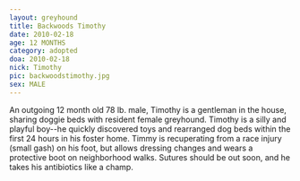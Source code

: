 ```yaml
---
layout: greyhound
title: Backwoods Timothy
date: 2010-02-18
age: 12 MONTHS
category: adopted
doa: 2010-02-18
nick: Timothy
pic: backwoodstimothy.jpg
sex: MALE
---
```


An outgoing 12 month old 78 lb. male, Timothy is a gentleman in the house, sharing doggie beds with
resident female greyhound.  Timothy is a silly and playful boy--he quickly discovered toys and rearranged dog beds
within the first 24 hours in his foster home.  Timmy is recuperating from a race injury (small gash) on his foot, but
allows dressing changes and wears a protective boot on neighborhood walks.  Sutures should be out soon, and he takes his
antibiotics like a champ.
